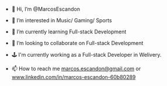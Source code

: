 - 👋 Hi, I’m @MarcosEscandon
- 👀 I’m interested in Music/ Gaming/ Sports
- 🌱 I’m currently learning Full-stack Development
- 💞️ I’m looking to collaborate on Full-stack Development

- 🕹  I'm currently working as a Full-stack Developer in Welivery.

- 📫 How to reach me marcos.escandon@gmail.com or
www.linkedin.com/in/marcos-escandon-60b80289

<!---
MarcosEscandon/MarcosEscandon is a ✨ special ✨ repository because its `README.md` (this file) appears on your GitHub profile.
You can click the Preview link to take a look at your changes.
--->
